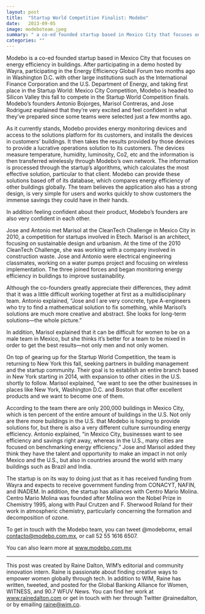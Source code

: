 ```yaml
---
layout: post
title:  "Startup World Competition Finalist: Modebo"
date:   2013-09-05
image: modeboteam.jpeg
summary: " a co-ed founded startup based in Mexico City that focuses on energy efficiency in buildings, Modebo is headed to Silicon Valley this fall to compete in the Startup World Competition finals. Founders Antonio Bojorges, Marisol Contreras, and Jose Rodriguez explained that they’re very excited and feel confident in what they’ve prepared since some teams were selected just a few months ago."
categories: ""
---
```


Modebo is a co-ed founded startup based in Mexico City that focuses on energy efficiency in buildings. After participating in a demo hosted by Wayra, participating in the Energy Efficiency Global Forum two months ago in Washington D.C. with other large institutions such as the International Finance Corporation and the U.S. Department of Energy, and taking first place in the Startup World: Mexico City Competition, Modebo is headed to Silicon Valley this fall to compete in the Startup World Competition finals.  Modebo’s founders Antonio Bojorges, Marisol Contreras, and Jose Rodriguez explained that they’re very excited and feel confident in what they’ve prepared since some teams were selected just a few months ago.



As it currently stands, Modebo provides energy monitoring devices and access to the solutions platform for its customers, and installs the devices in customers’ buildings. It then takes the results provided by those devices to provide a lucrative operations solution to its customers. The devices measure temperature, humidity, luminosity, Co2, etc and the information is then transferred wirelessly through Modebo’s own network. The information is processed through the startup’s algorithms, which calculates the most effective solution, particular to that client. Modebo can provide these solutions based off of its database, which compares energy efficiency of other buildings globally. The team believes the application also has a strong design, is very simple for users and works quickly to show customers the immense savings they could have in their hands.



In addition feeling confident about their product, Modebo’s founders are also very confident in each other.



Jose and Antonio met Marisol at the CleanTech Challenge in Mexico City in 2010, a competition for startups involved in Etech. Marisol is an architect, focusing on sustainable design and urbanism. At the time of the 2010 CleanTech Challenge, she was working with a company involved in construction waste. Jose and Antonio were electrical engineering classmates, working on a water pumps project and focusing on wireless implementation. The three joined forces and began monitoring energy efficiency in buildings to improve sustainability.



Although the co-founders greatly appreciate their differences, they admit that it was a little difficult working together at first as a multidisciplinary team. Antonio explained, “Jose and I are very concrete, type A-engineers who try to find a mathematical solution to fix something, while Marisol’s solutions are much more creative and abstract. She looks for long-term solutions—the whole picture.”



In addition, Marisol explained that it can be difficult for women to be on a male team in Mexico, but she thinks it’s better for a team to be mixed in order to get the best results—not only men and not only women.



On top of gearing up for the Startup World Competition, the team is returning to New York this fall, seeking partners in building management and the startup community. Their goal is to establish an entire branch based in New York starting in 2014, with expansion to other cities in the U.S. shortly to follow. Marisol explained, “we want to see the other businesses in places like New York, Washington D.C. and Boston that offer excellent products and we want to become one of them.



According to the team there are only 200,000 buildings in Mexico City, which is ten percent of the entire amount of buildings in the U.S. Not only are there more buildings in the U.S. that Modebo is hoping to provide solutions for, but there is also a very different culture surrounding energy efficiency. Antonio explained, “in Mexico City, businesses want to see efficiency and savings right away, whereas in the U.S., many cities are focused on benchmarking energy efficiency.” Jose and Marisol added they think they have the talent and opportunity to make an impact in not only Mexico and the U.S., but also in countries around the world with many buildings such as Brazil and India.



The startup is on its way to doing just that as it has received funding from Wayra and expects to receive government funding from CONACYT, NAFIN, and INADEM. In addition, the startup has alliances with Centro Mario Molina. Centro Mario Molina was founded after Molina won the Nobel Prize in Chemistry 1995, along with Paul Crutzen and F. Sherwood Roland for their work in atmospheric chemistry, particularly concerning the formation and decomposition of ozone.



To get in touch with the Modebo team, you can tweet @modebomx, email contacto@modebo.com.mx, or call 52 55 1616 6507.



You can also learn more at www.modebo.com.mx

---------------

This post was created by Raine Dalton, WIM’s editorial and community innovation intern. Raine is passionate about finding creative ways to empower women globally through tech. In addition to WIM, Raine has written, tweeted, and posted for the Global Banking Alliance for Women, WITNESS, and 90.7 WFUV News. You can find her work at www.rainedalton.com or get in touch with her through Twitter @rainedalton, or by emailing raine@wim.co.